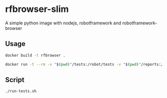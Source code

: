 # rfbrowser-slim

A simple python image with nodejs, robotframework and robotframework-browser

## Usage

```bash
docker build -t rfbrowser .
```

```bash
docker run -t --rm -v "$(pwd)"/tests:/robot/tests -v "$(pwd)"/reports:/robot/reports rfbrowser --outputdir /robot/reports /robot/tests
```

## Script

```bash
./run-tests.sh
```
